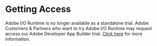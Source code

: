 # Getting Access

Adobe I/O Runtime is no longer available as a standalone trial. Adobe Customers & Partners who want to try Adobe I/O Runtime may request access our Adobe Developer App Builder trial. [Click here](https://developer.adobe.com/app-builder/docs/overview/getting_access/) for more information.
